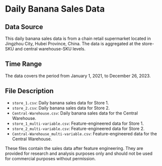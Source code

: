 # Daily Banana Sales Data

## Data Source
This daily banana sales data is from a chain retail supermarket located in Jingzhou City, Hubei Province, China. The data is aggregated at the store-SKU and central warehouse-SKU levels.

## Time Range
The data covers the period from January 1, 2021, to December 26, 2023.

## File Description
- `store_1.csv`: Daily banana sales data for Store 1.
- `store_2.csv`: Daily banana sales data for Store 2.
- `Central-Warehouse.csv`: Daily banana sales data for the Central Warehouse.
- `store_1_multi-variable.csv`: Feature-engineered data for Store 1.
- `store_2_multi-variable.csv`: Feature-engineered data for Store 2.
- `Central-Warehouse_multi-variable.csv`: Feature-engineered data for the Central Warehouse.

These files contain the sales data after feature engineering. They are provided for research and analysis purposes only and should not be used for commercial purposes without permission.







